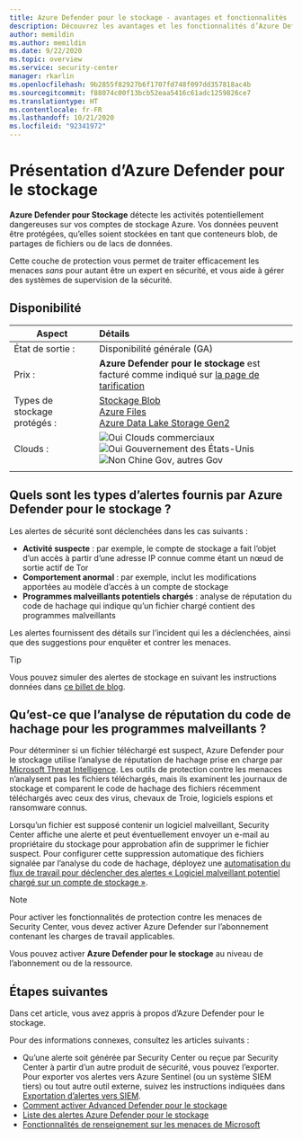 ```yaml
---
title: Azure Defender pour le stockage - avantages et fonctionnalités
description: Découvrez les avantages et les fonctionnalités d’Azure Defender pour le stockage.
author: memildin
ms.author: memildin
ms.date: 9/22/2020
ms.topic: overview
ms.service: security-center
manager: rkarlin
ms.openlocfilehash: 9b2855f82927b6f1707fd748f097dd357818ac4b
ms.sourcegitcommit: f88074c00f13bcb52eaa5416c61adc1259826ce7
ms.translationtype: HT
ms.contentlocale: fr-FR
ms.lasthandoff: 10/21/2020
ms.locfileid: "92341972"
---
```

# <a name="introduction-to-azure-defender-for-storage"></a>Présentation d’Azure Defender pour le stockage

**Azure Defender pour Stockage** détecte les activités potentiellement dangereuses sur vos comptes de stockage Azure. Vos données peuvent être protégées, qu’elles soient stockées en tant que conteneurs blob, de partages de fichiers ou de lacs de données.

Cette couche de protection vous permet de traiter efficacement les menaces *sans* pour autant être un expert en sécurité, et vous aide à gérer des systèmes de supervision de la sécurité.


## <a name="availability"></a>Disponibilité

|Aspect|Détails|
|----|:----|
|État de sortie :|Disponibilité générale (GA)|
|Prix :|**Azure Defender pour le stockage** est facturé comme indiqué sur [la page de tarification](security-center-pricing.md)|
|Types de stockage protégés :|[Stockage Blob](https://azure.microsoft.com/services/storage/blobs/)<br>[Azure Files](../storage/files/storage-files-introduction.md)<br>[Azure Data Lake Storage Gen2](../storage/blobs/data-lake-storage-introduction.md)|
|Clouds :|![Oui](./media/icons/yes-icon.png) Clouds commerciaux<br>![Oui](./media/icons/yes-icon.png) Gouvernement des États-Unis<br>![Non](./media/icons/no-icon.png) Chine Gov, autres Gov|
|||


## <a name="what-kind-of-alerts-does-azure-defender-for-storage-provide"></a>Quels sont les types d’alertes fournis par Azure Defender pour le stockage ?

Les alertes de sécurité sont déclenchées dans les cas suivants :

- **Activité suspecte** : par exemple, le compte de stockage a fait l’objet d’un accès à partir d’une adresse IP connue comme étant un nœud de sortie actif de Tor
- **Comportement anormal** : par exemple, inclut les modifications apportées au modèle d’accès à un compte de stockage
- **Programmes malveillants potentiels chargés** : analyse de réputation du code de hachage qui indique qu’un fichier chargé contient des programmes malveillants

Les alertes fournissent des détails sur l’incident qui les a déclenchées, ainsi que des suggestions pour enquêter et contrer les menaces.

> [!TIP]
> Vous pouvez simuler des alertes de stockage en suivant les instructions données dans [ce billet de blog](https://techcommunity.microsoft.com/t5/azure-security-center/validating-atp-for-azure-storage-detections-in-azure-security/ba-p/1068131).


## <a name="what-is-hash-reputation-analysis-for-malware"></a>Qu’est-ce que l’analyse de réputation du code de hachage pour les programmes malveillants ?

Pour déterminer si un fichier téléchargé est suspect, Azure Defender pour le stockage utilise l’analyse de réputation de hachage prise en charge par [Microsoft Threat Intelligence](https://go.microsoft.com/fwlink/?linkid=2128684). Les outils de protection contre les menaces n’analysent pas les fichiers téléchargés, mais ils examinent les journaux de stockage et comparent le code de hachage des fichiers récemment téléchargés avec ceux des virus, chevaux de Troie, logiciels espions et ransomware connus. 

Lorsqu’un fichier est supposé contenir un logiciel malveillant, Security Center affiche une alerte et peut éventuellement envoyer un e-mail au propriétaire du stockage pour approbation afin de supprimer le fichier suspect. Pour configurer cette suppression automatique des fichiers signalée par l’analyse du code de hachage, déployez une [automatisation du flux de travail pour déclencher des alertes « Logiciel malveillant potentiel chargé sur un compte de stockage »](https://techcommunity.microsoft.com/t5/azure-security-center/how-to-respond-to-potential-malware-uploaded-to-azure-storage/ba-p/1452005).

> [!NOTE]
> Pour activer les fonctionnalités de protection contre les menaces de Security Center, vous devez activer Azure Defender sur l’abonnement contenant les charges de travail applicables.
>
> Vous pouvez activer **Azure Defender pour le stockage** au niveau de l’abonnement ou de la ressource.



## <a name="next-steps"></a>Étapes suivantes

Dans cet article, vous avez appris à propos d’Azure Defender pour le stockage.

Pour des informations connexes, consultez les articles suivants : 

- Qu’une alerte soit générée par Security Center ou reçue par Security Center à partir d’un autre produit de sécurité, vous pouvez l’exporter. Pour exporter vos alertes vers Azure Sentinel (ou un système SIEM tiers) ou tout autre outil externe, suivez les instructions indiquées dans [Exportation d’alertes vers SIEM](continuous-export.md).
- [Comment activer Advanced Defender pour le stockage](../storage/common/azure-defender-storage-configure.md)
- [Liste des alertes Azure Defender pour le stockage](alerts-reference.md#alerts-azurestorage)
- [Fonctionnalités de renseignement sur les menaces de Microsoft](https://go.microsoft.com/fwlink/?linkid=2128684)